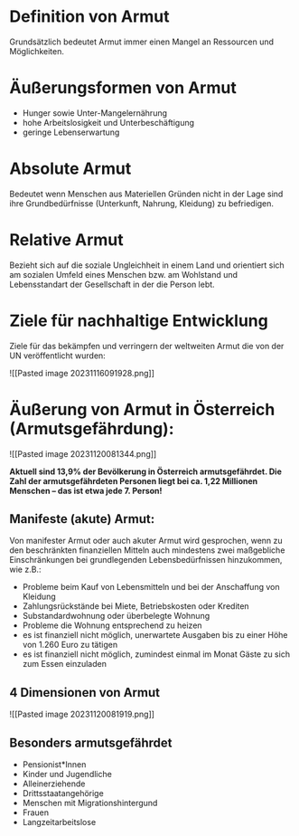 
# Definition von Armut

Grundsätzlich bedeutet Armut immer einen Mangel an Ressourcen und Möglichkeiten.

# Äußerungsformen von Armut

* Hunger sowie Unter-Mangelernährung
* hohe Arbeitslosigkeit und Unterbeschäftigung
* geringe Lebenserwartung

# Absolute Armut

Bedeutet wenn Menschen aus Materiellen Gründen nicht in der Lage sind ihre Grundbedürfnisse (Unterkunft, Nahrung, Kleidung) zu befriedigen.
# Relative Armut

Bezieht sich auf die soziale Ungleichheit in einem Land und orientiert sich am sozialen Umfeld eines Menschen bzw. am Wohlstand und Lebensstandart der Gesellschaft in der die Person lebt.

# Ziele für nachhaltige Entwicklung

Ziele für das bekämpfen und verringern der weltweiten Armut die von der UN veröffentlicht wurden:

![[Pasted image 20231116091928.png]]

# Äußerung von Armut in Österreich (Armutsgefährdung):

![[Pasted image 20231120081344.png]]

**Aktuell sind 13,9% der Bevölkerung
in Österreich armutsgefährdet.
Die Zahl der armutsgefährdeten
Personen liegt bei ca. 1,22
Millionen Menschen – das ist etwa
jede 7. Person!**

## Manifeste (akute) Armut:
Von manifester Armut oder auch akuter Armut
wird gesprochen, wenn zu den beschränkten
finanziellen Mitteln auch mindestens zwei maßgebliche
Einschränkungen bei grundlegenden
Lebensbedürfnissen hinzukommen, wie z.B.:
- Probleme beim Kauf von Lebensmitteln und bei der Anschaffung von Kleidung
- Zahlungsrückstände bei Miete, Betriebskosten oder Krediten
- Substandardwohnung oder überbelegte Wohnung
- Probleme die Wohnung entsprechend zu heizen
- es ist finanziell nicht möglich, unerwartete Ausgaben bis zu einer Höhe von 1.260 Euro zu tätigen
- es ist finanziell nicht möglich, zumindest einmal im Monat Gäste zu sich zum Essen einzuladen

## 4 Dimensionen von Armut

![[Pasted image 20231120081919.png]]

## Besonders armutsgefährdet

- Pensionist\*Innen
- Kinder und Jugendliche
- Alleinerziehende
- Drittsstaatangehörige
- Menschen mit Migrationshintergund
- Frauen
- Langzeitarbeitslose

